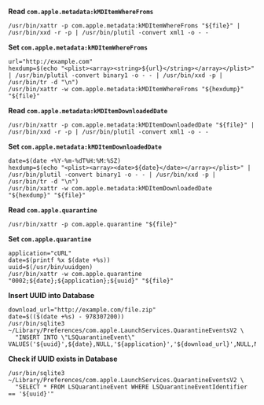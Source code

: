 
**Read `com.apple.metadata:kMDItemWhereFroms`**

    /usr/bin/xattr -p com.apple.metadata:kMDItemWhereFroms "${file}" | /usr/bin/xxd -r -p | /usr/bin/plutil -convert xml1 -o - -


**Set `com.apple.metadata:kMDItemWhereFroms`**

    url="http://example.com"
    hexdump=$(echo "<plist><array><string>${url}</string></array></plist>" | /usr/bin/plutil -convert binary1 -o - - | /usr/bin/xxd -p | /usr/bin/tr -d "\n")
    /usr/bin/xattr -w com.apple.metadata:kMDItemWhereFroms "${hexdump}" "${file}"


**Read `com.apple.metadata:kMDItemDownloadedDate`**

    /usr/bin/xattr -p com.apple.metadata:kMDItemDownloadedDate "${file}" | /usr/bin/xxd -r -p | /usr/bin/plutil -convert xml1 -o - -


**Set `com.apple.metadata:kMDItemDownloadedDate`**

    date=$(date +%Y-%m-%dT%H:%M:%SZ)
    hexdump=$(echo "<plist><array><date>${date}</date></array></plist>" | /usr/bin/plutil -convert binary1 -o - - | /usr/bin/xxd -p | /usr/bin/tr -d "\n")
    /usr/bin/xattr -w com.apple.metadata:kMDItemDownloadedDate "${hexdump}" "${file}"


**Read `com.apple.quarantine`**

    /usr/bin/xattr -p com.apple.quarantine "${file}"

**Set `com.apple.quarantine`**

    application="cURL"
    date=$(printf %x $(date +%s))
    uuid=$(/usr/bin/uuidgen)
    /usr/bin/xattr -w com.apple.quarantine "0002;${date};${application};${uuid}" "${file}"

**Insert UUID into Database**

    download_url="http://example.com/file.zip"
    date=$(($(date +%s) - 978307200))
    /usr/bin/sqlite3 ~/Library/Preferences/com.apple.LaunchServices.QuarantineEventsV2 \
      "INSERT INTO \"LSQuarantineEvent\" VALUES('${uuid}',${date},NULL,'${application}','${download_url}',NULL,NULL,0,NULL,'${url}',NULL);"

**Check if UUID exists in Database**

    /usr/bin/sqlite3 ~/Library/Preferences/com.apple.LaunchServices.QuarantineEventsV2 \
      "SELECT * FROM LSQuarantineEvent WHERE LSQuarantineEventIdentifier == '${uuid}'"
